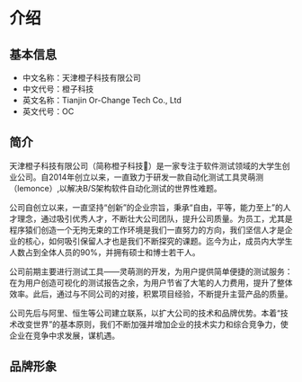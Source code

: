 介绍
========================

## 基本信息
- 中文名称：天津橙子科技有限公司
- 中文代号：橙子科技
- 英文名称：Tianjin Or-Change Tech Co., Ltd
- 英文代号：OC

## 简介
天津橙子科技有限公司（简称橙子科技🍊）是一家专注于软件测试领域的大学生创业公司。自2014年创立以来，一直致力于研发一款自动化测试工具灵萌测（lemonce）,以解决B/S架构软件自动化测试的世界性难题。

公司自创立以来，一直坚持“创新”的企业宗旨，秉承“自由，平等，能力至上”的人才理念，通过吸引优秀人才，不断壮大公司团队，提升公司质量。为员工，尤其是程序猿们创造一个无拘无束的工作环境是我们一直努力的方向，我们坚信人才是企业的核心，如何吸引保留人才也是我们不断探究的课题。迄今为止，成员内大学生人数占到全体人员的90%，并拥有硕士和博士若干人。

公司前期主要进行测试工具——灵萌测的开发，为用户提供简单便捷的测试服务：在为用户创造可视化的测试报告之余，为用户节省了大笔的人力费用，提升了整体效率。此后，通过与不同公司的对接，积累项目经验，不断提升主营产品的质量。

公司先后与阿里、恒生等公司建立联系，以扩大公司的技术和品牌优势。本着“技术改变世界”的基本原则，我们不断加强并增加企业的技术实力和综合竞争力，使企业在竞争中求发展，谋机遇。

## 品牌形象
